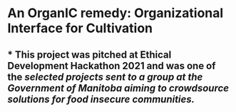 # An OrganIC remedy: Organizational Interface for Cultivation 

 ## * This project was pitched at Ethical Development Hackathon 2021 and was one of the <em> selected projects sent to a group at the Government of Manitoba aiming to crowdsource solutions for food insecure communities.</em>
